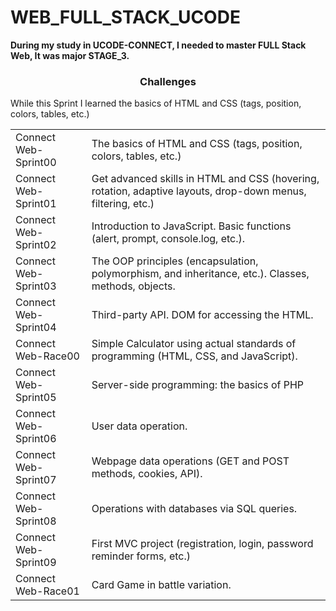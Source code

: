 # WEB_FULL_STACK_UCODE

<b>During my study in UCODE-CONNECT, I needed to master FULL Stack Web, It was major STAGE_3.</b>
<h3 align = "center">Challenges</h3>
While this Sprint I learned the basics of HTML and CSS (tags, position, colors, tables, etc.)
<table>
<tr><td>Connect Web-Sprint00</td><td>The basics of HTML and CSS (tags, position, colors, tables, etc.)</td><tr>
<tr><td>Connect Web-Sprint01</td><td>Get advanced skills in HTML and CSS (hovering, rotation, adaptive layouts, drop-down menus, filtering, etc.)</td><tr>
<tr><td>Connect Web-Sprint02</td><td>Introduction to JavaScript. Basic functions (alert, prompt, console.log, etc.).</td><tr>
<tr><td>Connect Web-Sprint03</td><td>The OOP principles (encapsulation, polymorphism, and inheritance, etc.). Classes, methods, objects.</td><tr>
<tr><td>Connect Web-Sprint04</td><td>Third-party API. DOM for accessing the HTML.</td><tr>
<tr><td>Connect Web-Race00</td><td>Simple Calculator using actual standards of programming (HTML, CSS, and JavaScript).</td><tr>
<tr><td>Connect Web-Sprint05</td><td>Server-side programming: the basics of PHP</td><tr>
<tr><td>Connect Web-Sprint06</td><td>User data operation.</td><tr>
<tr><td>Connect Web-Sprint07</td><td>Webpage data operations (GET and POST methods, cookies, API).</td><tr>
<tr><td>Connect Web-Sprint08</td><td>Operations with databases via SQL queries.</td><tr>
<tr><td>Connect Web-Sprint09</td><td>First MVC project (registration, login, password reminder forms, etc.)</td><tr>
<tr><td>Connect Web-Race01</td><td>Card Game in battle variation.</td><tr>
</table>
